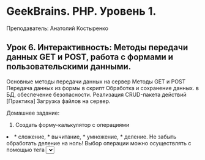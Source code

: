 # GeekBrains. PHP. Уровень 1.

Преподаватель: Анатолий Костыренко

## Урок 6. Интерактивность: Методы передачи данных GET и POST, работа с формами и пользовательскими данными.
Основные методы передачи данных на сервер Методы GET и POST Передача данных из формы в скрипт Обработка и сохранение данных. в БД, обеспечение безопасности. Реализация CRUD-пакета действий [Практика] Загрузка файлов на сервер.

Домашнее задание:

1. Создать форму-калькулятор с операциями
<li>
   * сложение, 
   * вычитание, 
   * умножение, 
   * деление.  
 Не забыть обработать деление на ноль!  
 Выбор операции можно осуществлять с помощью тега <select>.  
2. Создать калькулятор, который будет определять тип выбранной пользователем операции, ориентируясь на нажатую кнопку;  
3. Добавить функционал отзывов в имеющийся у вас проект;   
4. Создать страницу каталога товаров
<li>
    * товары хранятся в БД (структура прилагается);  
    * страница формируется автоматически;  
    * по клику на товар открывается карточка товара с подробным описанием;  
    * подумать, как лучше всего хранить изображения товаров.  
5. *Написать CRUD-блок для управления выбранным модулем через единую функцию (doFeedbackAction()).  
